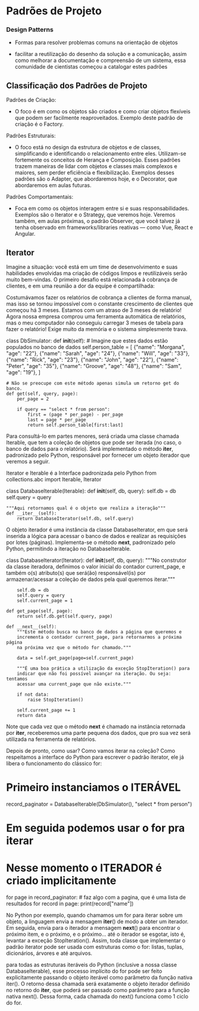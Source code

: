 # Padrões de Projeto

### Design Patterns

 - Formas para resolver problemas comuns na orientação de objetos

 - facilitar a reutilização do desenho da solução e a comunicação, assim como melhorar a documentação e compreensão de um sistema, essa comunidade de cientistas começou a catalogar estes padrões

## Classificação dos Padrões de Projeto

Padrões de Criação:
- O foco é em como os objetos são criados e como criar objetos flexíveis que podem ser facilmente reaproveitados.
Exemplo deste padrão de criação é o Factory.


Padrões Estruturais:
- O foco está no design da estrutura de objetos e de classes, simplificando e identificando o relacionamento entre eles. Utilizam-se fortemente os conceitos de Herança e Composição.
Esses padrões trazem maneiras de lidar com objetos e classes mais complexos e maiores, sem perder eficiência e flexibilização. Exemplos desses padrões são o Adapter, que abordaremos hoje, e o Decorator, que abordaremos em aulas futuras.


Padrões Comportamentais:
- Foca em como os objetos interagem entre si e suas responsabilidades. Exemplos são o Iterator e o Strategy, que veremos hoje. Veremos também, em aulas próximas, o padrão Observer, que você talvez já tenha observado em frameworks/libraries reativas — como Vue, React e Angular.



## Iterator

Imagine a situação: você está em um time de desenvolvimento e suas habilidades envolvidas ma criação de códigos limpos e reutilizáveis serão muito bem-vindas. O primeiro desafio está relacionada à cobrança de clientes, e em uma reunião a dor da equipe é compartilhada:

Costumávamos fazer os relatórios de cobrança a clientes de forma manual, mas isso se tornou impossível com o constante crescimento de clientes que começou há 3 meses. Estamos com um atraso de 3 meses de relatório! Agora nossa empresa comprou uma ferramenta automática de relatórios, mas o meu computador não conseguiu carregar 3 meses de tabela para fazer o relatório! Exige muito da memória e o sistema simplesmente trava.

class DbSimulator:
    def __init__(self):
        # Imagine que estes dados estão populados no banco de dados
        self.person_table = [
            {"name": "Morgana", "age": "22"},
            {"name": "Sarah", "age": "24"},
            {"name": "Will", "age": "33"},
            {"name": "Rick", "age": "23"},
            {"name": "John", "age": "22"},
            {"name": "Peter", "age": "35"},
            {"name": "Groove", "age": "48"},
            {"name": "Sam", "age": "19"},
        ]

    # Não se preocupe com este método apenas simula um retorno get do banco.
    def get(self, query, page):
        per_page = 2

        if query == "select * from person":
            first = (page * per_page) - per_page
            last = page * per_page
            return self.person_table[first:last]


Para consultá-lo em partes menores, será criada uma classe chamada Iterable, que tem a coleção de objetos que pode ser iterada (no caso, o banco de dados para o relatório). Será implementado o método __iter__, padronizado pelo Python, responsável por fornecer um objeto iterador que veremos a seguir.

 Iterator e Iterable é a Interface padronizada pelo Python
from collections.abc import Iterable, Iterator

class DatabaseIterable(Iterable):
    def __init__(self, db, query):
        self.db = db
        self.query = query

    """Aqui retornamos qual é o objeto que realiza a iteração"""
    def __iter__(self):
        return DatabaseIterator(self.db, self.query)


O objeto iterador é uma instância da classe DatabaseIterator, em que será inserida a lógica para acessar o banco de dados e realizar as requisições por lotes (páginas). Implementa-se o método __next__, padronizado pelo Python, permitindo a iteração no DatabaseIterable.

class DatabaseIterator(Iterator):
    def __init__(self, db, query):
        """No construtor da classe iteradora, definimos o valor inicial do
        contador current_page, e também o(s) atributo(s) que será(ão)
        responsável(is) por armazenar/acessar a coleção de dados pela qual
        queremos iterar."""

        self.db = db
        self.query = query
        self.current_page = 1

    def get_page(self, page):
        return self.db.get(self.query, page)

    def __next__(self):
        """Este método busca no banco de dados a página que queremos e
        incrementa o contador current_page, para retornarmos a próxima página
        na próxima vez que o método for chamado."""

        data = self.get_page(page=self.current_page)

        """É uma boa prática a utilização da exceção StopIteration() para
        indicar que não foi possível avançar na iteração. Ou seja: tentamos
        acessar uma current_page que não existe."""

        if not data:
            raise StopIteration()

        self.current_page += 1
        return data


Note que cada vez que o método __next__ é chamado na instância retornada por __iter__, receberemos uma parte pequena dos dados, que pro sua vez será utilizada na ferramenta de relatórios.

Depois de pronto, como usar? Como vamos iterar na coleção?
Como respeitamos a interface do Python para escrever o padrão iterator, ele já libera o funcionamento do clássico for:

# Primeiro instanciamos o ITERÁVEL
record_paginator = DatabaseIterable(DbSimulator(), "select * from person")

# Em seguida podemos usar o for pra iterar
# Nesse momento o ITERADOR é criado implicitamente
for page in record_paginator:
    # faz algo com a pagina, que é uma lista de resultados
    for record in page:
        print(record["name"])


No Python por exemplo, quando chamamos um for para iterar sobre um objeto, a linguagem envia a mensagem __iter__() de modo a obter um iterador. Em seguida, envia para o iterador a mensagem __next__() para encontrar o próximo item, e o próximo, e o próximo... até o iterador se esgotar, isto é, levantar a exceção StopIteration(). Assim, toda classe que implementar o padrão iterator pode ser usada com estruturas como o for: listas, tuplas, dicionários, árvores e até arquivos.

para todas as estruturas iteráveis do Python (inclusive a nossa classe DatabaseIterable), esse processo implícito do for pode ser feito explicitamente passando o objeto iterável como parâmetro da função nativa iter(). O retorno dessa chamada será exatamente o objeto iterador definido no retorno do __iter__, que poderá ser passado como parâmetro para a função nativa next(). Dessa forma, cada chamada do next() funciona como 1 ciclo do for.